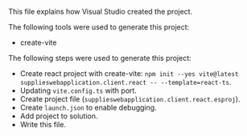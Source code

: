 This file explains how Visual Studio created the project.

The following tools were used to generate this project:
- create-vite

The following steps were used to generate this project:
- Create react project with create-vite: `npm init --yes vite@latest supplieswebapplication.client.react -- --template=react-ts`.
- Updating `vite.config.ts` with port.
- Create project file (`supplieswebapplication.client.react.esproj`).
- Create `launch.json` to enable debugging.
- Add project to solution.
- Write this file.
